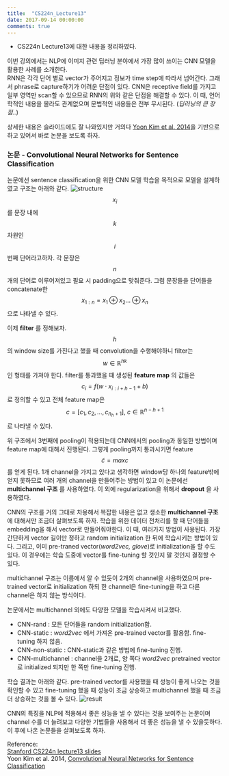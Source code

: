 ```yaml
---
title:  "CS224n_Lecture13"
date: 2017-09-14 00:00:00
comments: true
---
```


- CS224n Lecture13에 대한 내용을 정리하였다.

이번 강의에서는 NLP에 이미지 관련 딥러닝 분야에서 가장 많이 쓰이는 CNN 모델을 활용한 사례를 소개한다. <br>
RNN은 각각 단어 별로 vector가 주어지고 정보가 time step에 따라서 넘어간다. 그래서 phrase로 capture하기가 어려운 단점이 있다.
CNN은 receptive field를 가지고 일부 영역만 scan할 수 있으므로 RNN의 위와 같은 단점을 해결할 수 있다. 이 때, 언어학적인
내용을 몰라도 관계없으며 문법적인 내용들은 전부 무시된다. (*딥러닝의 큰 장점..*)

상세한 내용은 슬라이드에도 잘 나와있지만 거의다 [Yoon Kim et al. 2014](https://arxiv.org/pdf/1408.5882)을 기반으로 하고 있어서 바로 논문을 보도록 하자.  <br>

### 논문 - Convolutional Neural Networks for Sentence Classification <br>
논문에선 sentence classification을 위한 CNN 모델 학습을 목적으로 모델을 설계하였고 구조는 아래와 같다.
![structure](https://whikwon.github.io/images/NMT_CNN_structure.png)
$$x_i$$를 문장 내에 $$k$$차원인 $$i$$번째 단어라고하자. 각 문장은 $$n$$개의 단어로 이루어져있고 필요 시 padding으로 맞춰준다.
그럼 문장들을 단어들을 concatenate한 $$x_{1:n} = x_1 \oplus x_2 ... \oplus x_n$$ 으로 나타낼 수 있다.

이제 **filter** 를 정해보자. $$h$$의 window size를 가진다고 했을 때 convolution을 수행해야하니 filter는 $$w \in \mathbb{R}^{hk}$$
인 형태를 가져야 한다. filter를 통과했을 때 생성된 **feature map** 의 값들은 $$c_i = f(w \cdot x_{i:i+h-1} + b)$$로 정의할 수 있고
전체 feature map은 $$ c = [c_1, c_2, ..., c_{n_h+1}],\ c \in \mathbb{R}^{n-h+1}$$ 로 나타낼 수 있다.

위 구조에서 3번째에 pooling이 적용되는데 CNN에서의 pooling과 동일한 방법이며 feature map에 대해서 진행된다.
그렇게 pooling까지 통과시키면 feature $$\tilde c = max{c}$$ 를 얻게 된다. 1개 channel을 가지고 있다고 생각하면
window당 하나의 feature밖에 얻지 못하므로 여러 개의 channel을 만들어주는 방법이 있고 이 논문에선
**multichannel 구조** 를 사용하였다. 이 외에 regularization을 위해서 **dropout** 을 사용하였다.

CNN의 구조를 거의 그대로 차용해서 복잡한 내용은 없고 생소한 **multichannel 구조** 에 대해서만 조금더 살펴보도록 하자.
학습을 위한 데이터 전처리를 할 때 단어들을 embedding을 해서 vector로 만들어줘야한다. 이 때, 여러가지 방법이 사용된다.
가장 간단하게 vector 길이만 정하고 random initialization 한 뒤에 학습시키는 방법이 있다.
그리고, 이미 pre-traned vector(*word2vec, glove*)로 initialization을 할 수도 있다. 이 경우에는 학습 도중에 vector를
fine-tuning 할 것인지 말 것인지 결정할 수 있다.

multichannel 구조는 이름에서 알 수 있듯이 2개의 channel을 사용하였으며 pre-trained vector로 initialization 하되 한 channel은
fine-tuning을 하고 다른 channel은 하지 않는 방식이다.

논문에서는 multichannel 외에도 다양한 모델을 학습시켜서 비교했다. <br>
- CNN-rand : 모든 단어들을 random initialization함.
- CNN-static : *word2vec* 에서 가져온 pre-trained vector를 활용함. fine-tuning 하지 않음.
- CNN-non-static : CNN-static과 같은 방법에 fine-tuning 진행.
- CNN-multichannel : channel을 2개로, 양 쪽다 *word2vec* pretrained vector로 initialized 되지만
한 쪽만 fine-tuning 진행.

학습 결과는 아래와 같다. pre-trained vector를 사용했을 때 성능이 좋게 나오는 것을 확인할 수 있고
fine-tuning 했을 때 성능이 조금 상승하고 multichannel 했을 때 조금 더 상승하는 것을 볼 수 있다.
![result](https://whikwon.github.io/images/NMT_CNN_result.png)

CNN의 특징을 NLP에 적용해서 좋은 성능을 낼 수 있다는 것을 보여주는 논문이며 channel 수를 더 늘려보고 다양한 기법들을
사용해서 더 좋은 성능을 낼 수 있을듯하다. 이 후에 나온 논문들을 살펴보도록 하자.


Reference: <br>
[Stanford CS224n lecture13 slides](http://web.stanford.edu/class/cs224n/lectures/cs224n-2017-lecture13.pdf) <br>
Yoon Kim et al. 2014, [Convolutional Neural Networks for Sentence Classification](https://arxiv.org/pdf/1408.5882)
